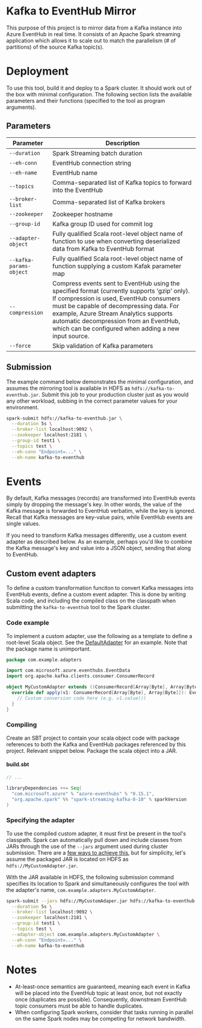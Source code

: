 # Kafka to EventHub Mirror
This purpose of this project is to mirror data from a Kafka instance into Azure EventHub in real time. It consists of an Apache Spark streaming application which allows it to scale out to match the parallelism (# of partitions) of the source Kafka topic(s).

# Deployment
To use this tool, build it and deploy to a Spark cluster. It should work out of the box with minimal configuration. The following section lists the available parameters and their functions (specified to the tool as program arguments).

## Parameters
| Parameter | Description |
| --- | --- |
`--duration` | Spark Streaming batch duration
`--eh-conn` | EventHub connection string
`--eh-name` | EventHub name
`--topics` |  Comma-separated list of Kafka topics to forward into the EventHub
`--broker-list` | Comma-separated list of Kafka brokers
`--zookeeper` | Zookeeper hostname
`--group-id` | Kafka group ID used for commit log
`--adapter-object` | Fully qualified Scala root-level object name of function to use when converting deserialized data from Kafka to EventHub format
`--kafka-params-object` | Fully qualified Scala root-level object name of function supplying a custom Kafak parameter map
`--compression` | Compress events sent to EventHub using the specified format (currently supports 'gzip' only). If compression is used, EventHub consumers must be capable of decompressing data. For example, Azure Stream Analytics supports automatic decompression from an EventHub, which can be configured when adding a new input source.
`--force` | Skip validation of Kafka parameters

## Submission
The example command below demonstrates the minimal configuration, and assumes the mirroring tool is available in HDFS as `hdfs://kafka-to-eventhub.jar`. Submit this job to your production cluster just as you would any other workload, subbing in the correct parameter values for your environment.

```sh
spark-submit hdfs://kafka-to-eventhub.jar \
  --duration 5s \
  --broker-list localhost:9092 \
  --zookeeper localhost:2181 \
  --group-id test1 \
  --topics test \
  --eh-conn "Endpoint=..." \
  --eh-name kafka-to-eventhub
```

# Events
By default, Kafka messages (records) are transformed into EventHub events simply by dropping the message's key. In other words, the value of the Kafka message is forwarded to EventHub verbatim, while the key is ignored. Recall that Kafka messages are key-value pairs, while EventHub events are single values.

If you need to transform Kafka messages differently, use a custom event adapter as described below. As an example, perhaps you'd like to combine the Kafka message's key and value into a JSON object, sending that along to EventHub.

## Custom event adapters
To define a custom transformation funciton to convert Kafka messages into EventHub events, define a custom event adapter. This is done by writing Scala code, and including the compiled class on the classpath when submitting the `kafka-to-eventhub` tool to the Spark cluster.

### Code example
To implement a custom adapter, use the following as a template to define a root-level Scala object. See the [DefaultAdapter](src/main/scala/mn/hart/kafka2eventhub/DefaultAdapter.scala) for an example. Note that the package name is unimportant.

```scala
package com.example.adapters

import com.microsoft.azure.eventhubs.EventData
import org.apache.kafka.clients.consumer.ConsumerRecord

object MyCustomAdapter extends ((ConsumerRecord[Array[Byte], Array[Byte]]) => EventData) with Serializable {
  override def apply(v1: ConsumerRecord[Array[Byte], Array[Byte]]): EventData = {
    // Custom conversion code here (e.g. v1.value())
  }
}
```

### Compiling
Create an SBT project to contain your scala object code with package references to both the Kafka and EventHub packages referenced by this project. Relevant snippet below. Package the scala object into a JAR.

#### build.sbt
```scala
// ...

libraryDependencies ++= Seq(
  "com.microsoft.azure" % "azure-eventhubs" % "0.15.1",
  "org.apache.spark" %% "spark-streaming-kafka-0-10" % sparkVersion
)
```

### Specifying the adapter
To use the compiled custom adapter, it must first be present in the tool's classpath. Spark can automatically pull down and include classes from JARs through the use of the `--jars` argument used during cluster submission. There are a [few ways to achieve this](https://spark.apache.org/docs/latest/submitting-applications.html#advanced-dependency-management), but for simplicity, let's assume the packaged JAR is located on HDFS as `hdfs://MyCustomAdapter.jar`.

With the JAR available in HDFS, the following submission command specifies its location to Spark and simultaneously configures the tool with the adapter's name, `com.example.adapters.MyCustomAdapter`.

```sh
spark-submit --jars hdfs://MyCustomAdaper.jar hdfs://kafka-to-eventhub.jar \
  --duration 5s \
  --broker-list localhost:9092 \
  --zookeeper localhost:2181 \
  --group-id test1 \
  --topics test \
  --adapter-object com.example.adapters.MyCustomAdapter \
  --eh-conn "Endpoint=..." \
  --eh-name kafka-to-eventhub
```

# Notes
- At-least-once semantics are guaranteed, meaning each event in Kafka will be placed into the EventHub topic at least once, but not exactly once (duplicates are possible). Consequently, downstream EventHub topic consumers must be able to handle duplicates.
- When configuring Spark workers, consider that tasks running in parallel on the same Spark nodes may be competing for network bandwidth.
